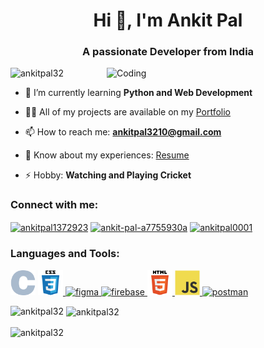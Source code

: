 <h1 align="center">Hi 👋, I'm Ankit Pal</h1>
<h3 align="center">A passionate Developer from India</h3>
<img align="right" alt="Coding" width="350" src="https://media.tenor.com/aNHKkEhomm4AAAAM/anime-keyboard.gif">

<p align="left"> <img src="https://komarev.com/ghpvc/?username=ankitpal32&label=Profile%20views&color=0e75b6&style=flat" alt="ankitpal32" /> </p>

- 🌱 I’m currently learning **Python and Web Development**  

- 👨‍💻 All of my projects are available on my [Portfolio](https://portfolio-ankit0101705s-portfolio.vercel.app/)  

- 📫 How to reach me: **ankitpal3210@gmail.com**  

- 📄 Know about my experiences: [Resume](https://portfolio-ankit0101705s-portfolio.vercel.app/)  

- ⚡ Hobby: **Watching and Playing Cricket**

<h3 align="left">Connect with me:</h3>
<p align="left">
<a href="https://twitter.com/ankitpal1372923" target="blank"><img align="center" src="https://raw.githubusercontent.com/rahuldkjain/github-profile-readme-generator/master/src/images/icons/Social/twitter.svg" alt="ankitpal1372923" height="30" width="40" /></a>
<a href="https://linkedin.com/in/ankit-pal-a7755930a" target="blank"><img align="center" src="https://raw.githubusercontent.com/rahuldkjain/github-profile-readme-generator/master/src/images/icons/Social/linked-in-alt.svg" alt="ankit-pal-a7755930a" height="30" width="40" /></a>
<a href="https://www.leetcode.com/ankitpal0001" target="blank"><img align="center" src="https://raw.githubusercontent.com/rahuldkjain/github-profile-readme-generator/master/src/images/icons/Social/leet-code.svg" alt="ankitpal0001" height="30" width="40" /></a>
</p>

<h3 align="left">Languages and Tools:</h3>
<p <a href="https://www.cprogramming.com/" target="_blank" rel="noreferrer"> <img src="https://raw.githubusercontent.com/devicons/devicon/master/icons/c/c-original.svg" alt="c" width="40" height="40"/> </a> <a href="https://www.w3schools.com/css/" target="_blank" rel="noreferrer"> <img src="https://raw.githubusercontent.com/devicons/devicon/master/icons/css3/css3-original-wordmark.svg" alt="css3" width="40" height="40"/> </a> <a href="https://www.figma.com/" target="_blank" rel="noreferrer"> <img src="https://www.vectorlogo.zone/logos/figma/figma-icon.svg" alt="figma" width="40" height="40"/> </a> <a href="https://firebase.google.com/" target="_blank" rel="noreferrer"> <img src="https://www.vectorlogo.zone/logos/firebase/firebase-icon.svg" alt="firebase" width="40" height="40"/> </a> <a href="https://www.w3.org/html/" target="_blank" rel="noreferrer"> <img src="https://raw.githubusercontent.com/devicons/devicon/master/icons/html5/html5-original-wordmark.svg" alt="html5" width="40" height="40"/> </a> <a href="https://developer.mozilla.org/en-US/docs/Web/JavaScript" target="_blank" rel="noreferrer"> <img src="https://raw.githubusercontent.com/devicons/devicon/master/icons/javascript/javascript-original.svg" alt="javascript" width="40" height="40"/> </a> <a href="https://postman.com" target="_blank" rel="noreferrer"> <img src="https://www.vectorlogo.zone/logos/getpostman/getpostman-icon.svg" alt="postman" width="40" height="40"/> </a> </p>

<p><img align="left" src="https://github-readme-stats.vercel.app/api/top-langs?username=ankitpal32&show_icons=true&locale=en&layout=compact" alt="ankitpal32" /></p>

<p>&nbsp;<img align="center" src="https://github-readme-stats.vercel.app/api?username=ankitpal32&show_icons=true&locale=en" alt="ankitpal32" /></p>

<p><img align="center" src="https://github-readme-streak-stats.herokuapp.com/?user=ankitpal32&" alt="ankitpal32" /></p>
